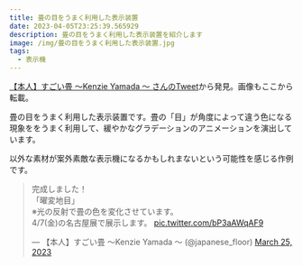 ```yaml
---
title: 畳の目をうまく利用した表示装置
date: 2023-04-05T23:25:39.565929
description: 畳の目をうまく利用した表示装置を紹介します
image: /img/畳の目をうまく利用した表示装置.jpg
tags:
  - 表示機
---
```

[【本人】すごい畳 〜Kenzie Yamada 〜 さんのTweet](https://twitter.com/japanese_floor/status/1639750359055990784)から発見。画像もここから転載。

畳の目をうまく利用した表示装置です。畳の「目」が角度によって違う色になる現象ををうまく利用して、緩やかなグラデーションのアニメーションを演出しています。

以外な素材が案外素敵な表示機になるかもしれまないという可能性を感じる作例です。


<blockquote class="twitter-tweet"><p lang="ja" dir="ltr">完成しました！<br>「曜変地目」<br>※光の反射で畳の色を変化させています。<br>4/7(金)の名古屋展で展示します。 <a href="https://t.co/bP3aAWqAF9">pic.twitter.com/bP3aAWqAF9</a></p>&mdash; 【本人】すごい畳 〜Kenzie Yamada 〜 (@japanese_floor) <a href="https://twitter.com/japanese_floor/status/1639750359055990784?ref_src=twsrc%5Etfw">March 25, 2023</a></blockquote>
<script async src="https://platform.twitter.com/widgets.js" charset="utf-8"></script>



